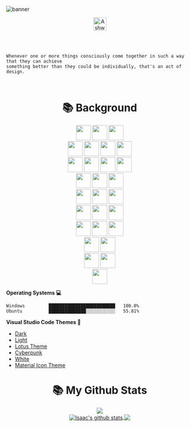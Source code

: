 ![banner](https://github.com/isaacanteparac/isaacanteparac/assets/69361351/97cd5a40-ca5f-4811-942b-26d33ae7e823)

<p align="center">
<a href="https://linkedin.com/in/isaacanteparac" >
  <img img align="center" alt="Ashwani's Linkdein" width="35px" style="background-color:#fff;" src="https://www.svgrepo.com/show/157006/linkedin.svg" />
</a>
</p>
<br/>
<br/>

```text
Whenever one or more things consciously come together in such a way that they can achieve
something better than they could be individually, that's an act of design.
```
<br/>

<div align=center><h1>📚 Background</h1></div>
<div align=center> 
  <img height="40px" src="https://img.shields.io/badge/java-007396?style=for-the-badge&logo=java&logoColor=white"> 
  <img height="40px" src="https://img.shields.io/badge/typescript-00599C?style=for-the-badge&logo=typescript%2B%2B&logoColor=white">
  <img height="40px" src="https://img.shields.io/badge/python-006cff?style=for-the-badge&logo=python&logoColor=white"> 
  <br>
   <img height="40px" src="https://img.shields.io/badge/html5-FF8500?style=for-the-badge&logo=html5&logoColor=white"> 
  <img height="40px" src="https://img.shields.io/badge/css-006cff?style=for-the-badge&logo=css3&logoColor=white"> 
  <img height="40px" src="https://img.shields.io/badge/javascript-F7DF1E?style=for-the-badge&logo=javascript&logoColor=black"> 
  <img height="40px" src="https://img.shields.io/badge/jquery-DF00FF?style=for-the-badge&logo=jquery&logoColor=white">
  <br>
  <img height="40px" src="https://img.shields.io/badge/mysql-4479A1?style=for-the-badge&logo=mysql&logoColor=white">
  <img height="40px" src="https://img.shields.io/badge/sqlite-4479A1?style=for-the-badge&logo=sqlite&logoColor=white"> 
  <img height="40px" src="https://img.shields.io/badge/mongoDB-47A248?style=for-the-badge&logo=MongoDB&logoColor=white">
  <img height="40px" src="https://img.shields.io/badge/arangoDB-47A248?style=for-the-badge&logo=arangoDB&logoColor=white">
  <br>
  <img height="40px" src="https://img.shields.io/badge/react-45eaf3?style=for-the-badge&logo=react&logoColor=black"> 
  <img height="40px" src="https://img.shields.io/badge/vue.js-4FC08D?style=for-the-badge&logo=vue.js&logoColor=white"> 
  <img height="40px" src="https://img.shields.io/badge/node.js-339933?style=for-the-badge&logo=Node.js&logoColor=white">
  <br>
  <img height="40px" src="https://img.shields.io/badge/express-C38407?style=for-the-badge&logo=express&logoColor=white">
  <img height="40px" src="https://img.shields.io/badge/fastapi-006cff?style=for-the-badge&logo=fastapi&logoColor=white">
  <img height="40px" src="https://img.shields.io/badge/flask-C38407?style=for-the-badge&logo=flask&logoColor=white">
  <br>
   <img height="40px" src="https://img.shields.io/badge/styledcomponent-07c391?style=for-the-badge&logo=styledcomponent&logoColor=white"> 
   <img height="40px" src="https://img.shields.io/badge/materialui-456af3?style=for-the-badge&logo=materialuii&logoColor=white">
   <img height="40px" src="https://img.shields.io/badge/bootstrap-860fe4?style=for-the-badge&logo=bootstrap&logoColor=white">
   <br>
   <img height="40px" src="https://img.shields.io/badge/sass-E40fc3?style=for-the-badge&logo=sass&logoColor=white"> 
   <img height="40px" src="https://img.shields.io/badge/handlebars-E48d0f?style=for-the-badge&logo=handlebars&logoColor=white">
   <img height="40px" src="https://img.shields.io/badge/npm-F80000?style=for-the-badge&logo=npm&logoColor=white">
   <br>
   <img height="40px" src="https://img.shields.io/badge/adobexd-Ff0099?style=for-the-badge&logo=adobexd&logoColor=white">
   <img height="40px" src="https://img.shields.io/badge/adobeps-5900FF?style=for-the-badge&logo=adobeps&logoColor=white">
   <br>
    <img height="40px" src="https://img.shields.io/badge/linux-FCC624?style=for-the-badge&logo=linux&logoColor=black"> 
    <img height="40px" src="https://img.shields.io/badge/windows-339AF0?style=for-the-badge&logo=windows&logoColor=white">
   <br>
    <img height="40px" src="https://img.shields.io/badge/vscode-000000?style=for-the-badge&logo=vscode&logoColor=white">
 </div>

**Operating Systems 💻**
```text
Windows         █████████████████████████   100.0%
Ubuntu          ██████████████░░░░░░░░░░░   55.81% 
```
**Visual Studio Code Themes 🎨**
- [Dark](https://marketplace.visualstudio.com/items?itemName=thisisisaacac.theme-dark-bat)
- [Light](https://marketplace.visualstudio.com/items?itemName=thisisisaacac.theme-light-idac)
- [Lotus Theme](https://marketplace.visualstudio.com/items?itemName=SkyLiss.lotus-theme)
- [Cyberpunk](https://marketplace.visualstudio.com/items?itemName=max-SS.cyberpunk)
- [White](https://marketplace.visualstudio.com/items?itemName=arthurwhite.white)
- [Material Icon Theme](https://marketplace.visualstudio.com/items?itemName=PKief.material-icon-theme)

<div align=center><h1>📚 My Github Stats</h1></div>
<div align="center" display:"flex">
  <a href="#user-activity-overview"/>
   <img src="https://github-readme-streak-stats.herokuapp.com/?user=isaacanteparac"/>
  </a>
</div>
<div align="center" width="100%">
<a href="https://github.com/isaacanteparac?tab=repositories"><img align="center" src="https://github-readme-stats.vercel.app/api?username=isaacanteparac&theme=github_dark&hide=contribs,issues&show_icons=true&hide_border=true" alt="Isaac's github stats" />
</a> <a href="https://github.com/isaacanteparac?tab=repositories"><img align="center" src="https://github-readme-stats.vercel.app/api/top-langs/?username=isaacanteparac&theme=github_dark&layout=compact&hide_border=true" /></a>

</div>
